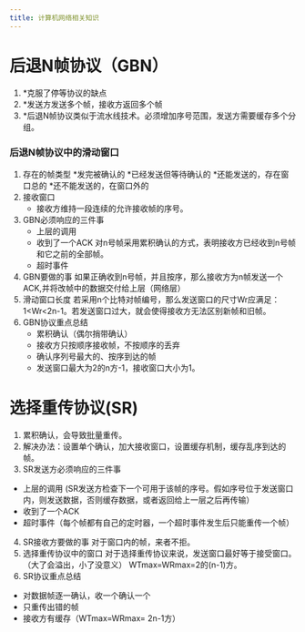 ```yaml
---
title: 计算机网络相关知识
---
```

# 后退N帧协议（GBN）
1. *克服了停等协议的缺点
2. *发送方发送多个帧，接收方返回多个帧
3. *后退N帧协议类似于流水线技术。必须增加序号范围，发送方需要缓存多个分组。
### 后退N帧协议中的滑动窗口
1. 存在的帧类型
   *发完被确认的
   *已经发送但等待确认的
   *还能发送的，存在窗口总的
   *还不能发送的，在窗口外的
2. 接收窗口
   * 接收方维持一段连续的允许接收帧的序号。
3. GBN必须响应的三件事
   * 上层的调用
   * 收到了一个ACK 对n号帧采用累积确认的方式，表明接收方已经收到n号帧和它之前的全部帧。
   * 超时事件
4. GBN要做的事
   如果正确收到n号帧，并且按序，那么接收方为n帧发送一个ACK,并将改帧中的数据交付给上层（网络层）
5. 滑动窗口长度
   若采用n个比特对帧编号，那么发送窗口的尺寸Wr应满足：1<Wr<2n-1。若发送窗口过大，就会使得接收方无法区别新帧和旧帧。
6. GBN协议重点总结
   * 累积确认（偶尔捎带确认）
   * 接收方只按顺序接收帧，不按顺序的丢弃
   * 确认序列号最大的、按序到达的帧
   * 发送窗口最大为2的n方-1，接收窗口大小为1。
# 选择重传协议(SR)
1. 累积确认，会导致批量重传。
2. 解决办法：设置单个确认，加大接收窗口，设置缓存机制，缓存乱序到达的帧。
3. SR发送方必须响应的三件事
 * 上层的调用 (SR发送方检查下一个可用于该帧的序号。假如序号位于发送窗口内，则发送数据，否则缓存数据，或者返回给上一层之后再传输）
 * 收到了一个ACK
 * 超时事件（每个帧都有自己的定时器，一个超时事件发生后只能重传一个帧）
4. SR接收方要做的事
   对于窗口内的帧，来者不拒。
5. 选择重传协议中的窗口
   对于选择重传协议来说，发送窗口最好等于接受窗口。（大了会溢出，小了没意义）
   WTmax=WRmax=2的(n-1)方。
6. SR协议重点总结
  * 对数据帧逐一确认，收一个确认一个
  * 只重传出错的帧
  * 接收方有缓存（WTmax=WRmax= 2n-1方）

   

   
